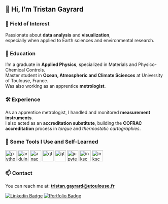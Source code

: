 ## 👋 Hi, I’m Tristan Gayrard

### 👀 Field of Interest  
Passionate about **data analysis** and **visualization**,  
especially when applied to Earth sciences and environmental research.


### 🌱 Education  
I’m a graduate in **Applied Physics**, specialized in Materials and Physico-Chemical Controls.  
Master student in **Ocean, Atmospheric and Climate Sciences** at University of Toulouse, France.  
Was also working as an apprentice **metrologist**.  

### 🛠️ Experience  

As an apprentice metrologist, I handled and monitored **measurement instruments**.  
I also acted as an **accreditation substitute**, building the **COFRAC accreditation** process in *torque* and *thermostatic cartographies*.  


### 🧰 Some Tools I Use and Self-Learned  
<p align="left">
  <img src="https://cdn.jsdelivr.net/gh/devicons/devicon@latest/icons/python/python-original.svg"     alt="python" width="35" height="35"   />
  <img src="https://cdn.jsdelivr.net/gh/devicons/devicon@latest/icons/arduino/arduino-original.svg"   alt="arduino" width="35" height="35"  />
  <img src="https://cdn.jsdelivr.net/gh/devicons/devicon@latest/icons/anaconda/anaconda-original.svg" alt="anaconda" width="35" height="35" />
  <img src="https://cdn.jsdelivr.net/gh/devicons/devicon@latest/icons/qt/qt-original.svg"             alt="qt" width="35" height="35"       />  
  <img src="https://cdn.jsdelivr.net/gh/devicons/devicon@latest/icons/sqlite/sqlite-original.svg"     alt="qt" width="35" height="35"       />
  <img src="https://cdn.jsdelivr.net/gh/devicons/devicon@latest/icons/jupyter/jupyter-original.svg"   alt="jupyter" width="35" height="35"  />  
  <img src="https://cdn.jsdelivr.net/gh/devicons/devicon@latest/icons/inkscape/inkscape-original.svg" alt="inkscape" width="35" height="35" />
  <img src="https://cdn.jsdelivr.net/gh/devicons/devicon@latest/icons/gimp/gimp-original.svg"         alt="inkscape" width="35" height="35" />
      
</p>

### 📫 Contact  
You can reach me at: **tristan.gayrard@utoulouse.fr**

[![Linkedin Badge](https://img.shields.io/badge/-LinkedIn-0e76a8?style=flat-square&logo=Linkedin&logoColor=white)](https://www.linkedin.com/in/tristan-gayrard-552a3925b/)
[![Portfolio Badge](https://img.shields.io/badge/-Portfolio-000?style=flat-square&logo=internet-explorer&logoColor=white)](https://tristangayrard.wixsite.com/eportfoliocc3)

